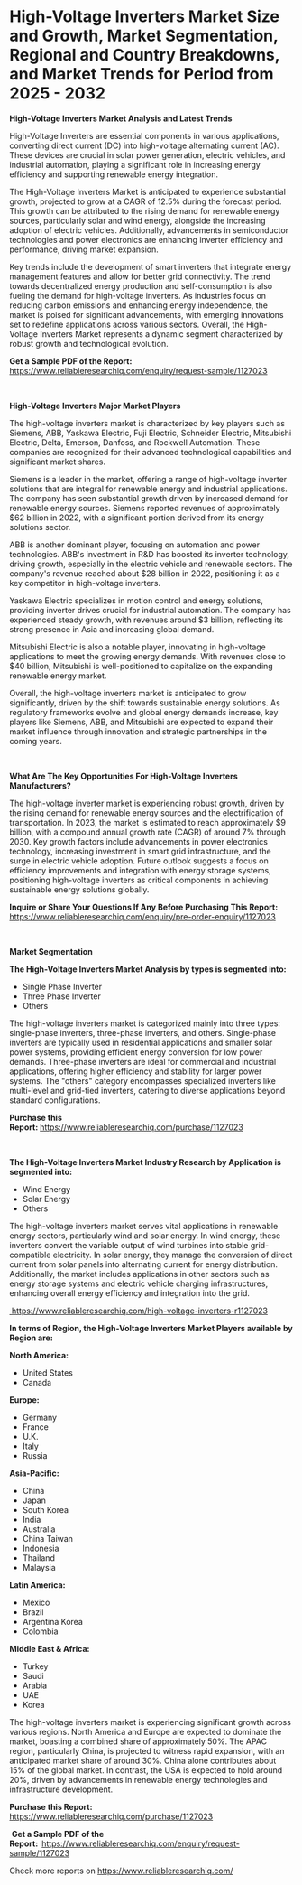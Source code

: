 <p><h1>High-Voltage Inverters Market Size and Growth, Market Segmentation, Regional and Country Breakdowns, and Market Trends for Period from 2025 -  2032</h1></p><p><strong>High-Voltage Inverters Market Analysis and Latest Trends</strong></p>
<p><p>High-Voltage Inverters are essential components in various applications, converting direct current (DC) into high-voltage alternating current (AC). These devices are crucial in solar power generation, electric vehicles, and industrial automation, playing a significant role in increasing energy efficiency and supporting renewable energy integration. </p><p>The High-Voltage Inverters Market is anticipated to experience substantial growth, projected to grow at a CAGR of 12.5% during the forecast period. This growth can be attributed to the rising demand for renewable energy sources, particularly solar and wind energy, alongside the increasing adoption of electric vehicles. Additionally, advancements in semiconductor technologies and power electronics are enhancing inverter efficiency and performance, driving market expansion. </p><p>Key trends include the development of smart inverters that integrate energy management features and allow for better grid connectivity. The trend towards decentralized energy production and self-consumption is also fueling the demand for high-voltage inverters. As industries focus on reducing carbon emissions and enhancing energy independence, the market is poised for significant advancements, with emerging innovations set to redefine applications across various sectors. Overall, the High-Voltage Inverters Market represents a dynamic segment characterized by robust growth and technological evolution.</p></p>
<p><strong>Get a Sample PDF of the Report:&nbsp;</strong> <a href="https://www.reliableresearchiq.com/enquiry/request-sample/1127023?utm_campaign=3132&utm_medium=2&utm_source=Github&utm_content=ia&utm_term=30032025&utm_id=high-voltage-inverters">https://www.reliableresearchiq.com/enquiry/request-sample/1127023</a></p>
<p>&nbsp;</p>
<p><strong>High-Voltage Inverters Major Market Players</strong></p>
<p><p>The high-voltage inverters market is characterized by key players such as Siemens, ABB, Yaskawa Electric, Fuji Electric, Schneider Electric, Mitsubishi Electric, Delta, Emerson, Danfoss, and Rockwell Automation. These companies are recognized for their advanced technological capabilities and significant market shares.</p><p>Siemens is a leader in the market, offering a range of high-voltage inverter solutions that are integral for renewable energy and industrial applications. The company has seen substantial growth driven by increased demand for renewable energy sources. Siemens reported revenues of approximately $62 billion in 2022, with a significant portion derived from its energy solutions sector.</p><p>ABB is another dominant player, focusing on automation and power technologies. ABB's investment in R&D has boosted its inverter technology, driving growth, especially in the electric vehicle and renewable sectors. The company's revenue reached about $28 billion in 2022, positioning it as a key competitor in high-voltage inverters.</p><p>Yaskawa Electric specializes in motion control and energy solutions, providing inverter drives crucial for industrial automation. The company has experienced steady growth, with revenues around $3 billion, reflecting its strong presence in Asia and increasing global demand.</p><p>Mitsubishi Electric is also a notable player, innovating in high-voltage applications to meet the growing energy demands. With revenues close to $40 billion, Mitsubishi is well-positioned to capitalize on the expanding renewable energy market.</p><p>Overall, the high-voltage inverters market is anticipated to grow significantly, driven by the shift towards sustainable energy solutions. As regulatory frameworks evolve and global energy demands increase, key players like Siemens, ABB, and Mitsubishi are expected to expand their market influence through innovation and strategic partnerships in the coming years.</p></p>
<p>&nbsp;</p>
<p><strong>What Are The Key Opportunities For High-Voltage Inverters Manufacturers?</strong></p>
<p><p>The high-voltage inverter market is experiencing robust growth, driven by the rising demand for renewable energy sources and the electrification of transportation. In 2023, the market is estimated to reach approximately $9 billion, with a compound annual growth rate (CAGR) of around 7% through 2030. Key growth factors include advancements in power electronics technology, increasing investment in smart grid infrastructure, and the surge in electric vehicle adoption. Future outlook suggests a focus on efficiency improvements and integration with energy storage systems, positioning high-voltage inverters as critical components in achieving sustainable energy solutions globally.</p></p>
<p><strong>Inquire or Share Your Questions If Any Before Purchasing This Report:</strong> <a href="https://www.reliableresearchiq.com/enquiry/pre-order-enquiry/1127023?utm_campaign=3132&utm_medium=2&utm_source=Github&utm_content=ia&utm_term=30032025&utm_id=high-voltage-inverters">https://www.reliableresearchiq.com/enquiry/pre-order-enquiry/1127023</a></p>
<p>&nbsp;</p>
<p><strong>Market Segmentation</strong></p>
<p><strong>The High-Voltage Inverters Market Analysis by types is segmented into:</strong></p>
<p><ul><li>Single Phase Inverter</li><li>Three Phase Inverter</li><li>Others</li></ul></p>
<p><p>The high-voltage inverters market is categorized mainly into three types: single-phase inverters, three-phase inverters, and others. Single-phase inverters are typically used in residential applications and smaller solar power systems, providing efficient energy conversion for low power demands. Three-phase inverters are ideal for commercial and industrial applications, offering higher efficiency and stability for larger power systems. The "others" category encompasses specialized inverters like multi-level and grid-tied inverters, catering to diverse applications beyond standard configurations.</p></p>
<p><strong>Purchase this Report:&nbsp;</strong><a href="https://www.reliableresearchiq.com/purchase/1127023?utm_campaign=3132&utm_medium=2&utm_source=Github&utm_content=ia&utm_term=30032025&utm_id=high-voltage-inverters">https://www.reliableresearchiq.com/purchase/1127023</a></p>
<p>&nbsp;</p>
<p><strong>The High-Voltage Inverters Market Industry Research by Application is segmented into:</strong></p>
<p><ul><li>Wind Energy</li><li>Solar Energy</li><li>Others</li></ul></p>
<p><p>The high-voltage inverters market serves vital applications in renewable energy sectors, particularly wind and solar energy. In wind energy, these inverters convert the variable output of wind turbines into stable grid-compatible electricity. In solar energy, they manage the conversion of direct current from solar panels into alternating current for energy distribution. Additionally, the market includes applications in other sectors such as energy storage systems and electric vehicle charging infrastructures, enhancing overall energy efficiency and integration into the grid.</p></p>
<p><a href="https://www.reliableresearchiq.com/high-voltage-inverters-r1127023?utm_campaign=3132&utm_medium=2&utm_source=Github&utm_content=ia&utm_term=30032025&utm_id=high-voltage-inverters">&nbsp;https://www.reliableresearchiq.com/high-voltage-inverters-r1127023</a></p>
<p><strong>In terms of Region, the High-Voltage Inverters Market Players available by Region are:</strong></p>
<p>
    <p> <strong> North America: </strong>
        <ul>
            <li>United States</li>
            <li>Canada</li>
        </ul>
        </p> 
    <p> <strong> Europe: </strong>
        <ul>
            <li>Germany</li>
            <li>France</li>
            <li>U.K.</li>
            <li>Italy</li>
            <li>Russia</li>
        </ul>
        </p> 
    <p> <strong> Asia-Pacific: </strong>
        <ul>
            <li>China</li>
            <li>Japan</li>
            <li>South Korea</li>
            <li>India</li>
            <li>Australia</li>
            <li>China Taiwan</li>
            <li>Indonesia</li>
            <li>Thailand</li>
            <li>Malaysia</li>
        </ul>
        </p> 
    <p> <strong> Latin America: </strong>
        <ul>
            <li>Mexico</li>
            <li>Brazil</li>
            <li>Argentina Korea</li>
            <li>Colombia</li>
        </ul>
        </p> 
    <p> <strong> Middle East & Africa: </strong>
        <ul>
            <li>Turkey</li>
            <li>Saudi</li>
            <li>Arabia</li>
            <li>UAE</li>
            <li>Korea</li>
        </ul>
    </p>
    </p>
<p><p>The high-voltage inverters market is experiencing significant growth across various regions. North America and Europe are expected to dominate the market, boasting a combined share of approximately 50%. The APAC region, particularly China, is projected to witness rapid expansion, with an anticipated market share of around 30%. China alone contributes about 15% of the global market. In contrast, the USA is expected to hold around 20%, driven by advancements in renewable energy technologies and infrastructure development.</p></p>
<p><strong>Purchase this Report: </strong><a href="https://www.reliableresearchiq.com/purchase/1127023?utm_campaign=3132&utm_medium=2&utm_source=Github&utm_content=ia&utm_term=30032025&utm_id=high-voltage-inverters">https://www.reliableresearchiq.com/purchase/1127023</a></p>
<p>&nbsp;<strong>Get a Sample PDF of the Report:&nbsp;&nbsp;</strong><a href="https://www.reliableresearchiq.com/enquiry/request-sample/1127023?utm_campaign=3132&utm_medium=2&utm_source=Github&utm_content=ia&utm_term=30032025&utm_id=high-voltage-inverters">https://www.reliableresearchiq.com/enquiry/request-sample/1127023</a></p>
<p><strong></strong></p>
<p>Check more reports on <a href="https://www.reliableresearchiq.com/?utm_campaign=3132&utm_medium=2&utm_source=Github&utm_content=ia&utm_term=30032025&utm_id=high-voltage-inverters">https://www.reliableresearchiq.com/</a></p>